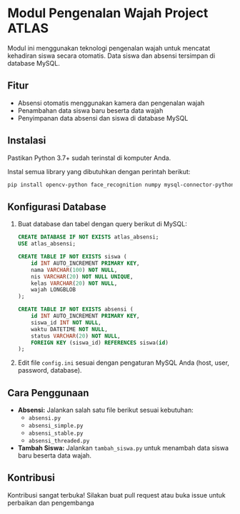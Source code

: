 # Modul Pengenalan Wajah Project ATLAS

Modul ini menggunakan teknologi pengenalan wajah untuk mencatat kehadiran siswa secara otomatis. Data siswa dan absensi tersimpan di database MySQL.

## Fitur

- Absensi otomatis menggunakan kamera dan pengenalan wajah
- Penambahan data siswa baru beserta data wajah
- Penyimpanan data absensi dan siswa di database MySQL

## Instalasi

Pastikan Python 3.7+ sudah terinstal di komputer Anda.

Instal semua library yang dibutuhkan dengan perintah berikut:

```sh
pip install opencv-python face_recognition numpy mysql-connector-python
```

## Konfigurasi Database

1. Buat database dan tabel dengan query berikut di MySQL:

    ```sql
    CREATE DATABASE IF NOT EXISTS atlas_absensi;
    USE atlas_absensi;

    CREATE TABLE IF NOT EXISTS siswa (
        id INT AUTO_INCREMENT PRIMARY KEY,
        nama VARCHAR(100) NOT NULL,
        nis VARCHAR(20) NOT NULL UNIQUE,
        kelas VARCHAR(20) NOT NULL,
        wajah LONGBLOB
    );

    CREATE TABLE IF NOT EXISTS absensi (
        id INT AUTO_INCREMENT PRIMARY KEY,
        siswa_id INT NOT NULL,
        waktu DATETIME NOT NULL,
        status VARCHAR(20) NOT NULL,
        FOREIGN KEY (siswa_id) REFERENCES siswa(id)
    );
    ```

2. Edit file `config.ini` sesuai dengan pengaturan MySQL Anda (host, user, password, database).

## Cara Penggunaan

- **Absensi:** Jalankan salah satu file berikut sesuai kebutuhan:
  - `absensi.py`
  - `absensi_simple.py`
  - `absensi_stable.py`
  - `absensi_threaded.py`
- **Tambah Siswa:** Jalankan `tambah_siswa.py` untuk menambah data siswa baru beserta data wajah.

## Kontribusi

Kontribusi sangat terbuka! Silakan buat pull request atau buka issue untuk perbaikan dan pengembanga
